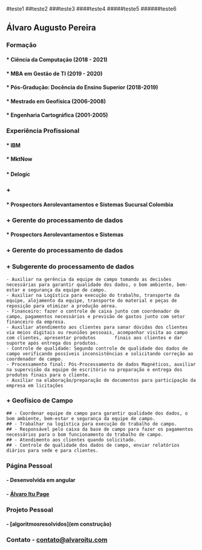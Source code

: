 #teste1
##teste2
###teste3
####teste4
#####teste5
######teste6




## Álvaro Augusto Pereira

### Formação

#### * Ciência da Computação (2018 - 2021)
#### * MBA em Gestão de TI (2019 - 2020)
#### * Pós-Gradução: Docência do Ensino Superior (2018-2019)
#### * Mestrado em Geofísica (2006-2008)
#### * Engenharia Cartográfica (2001-2005)

### Experiência Profissional

#### * IBM

#### * MktNow
###
#### * Delogic
### + 
#### * Prospectors Aerolevantamentos e Sistemas Sucursal Colombia
### + Gerente do processamento de dados

#### * Prospectors Aerolevantamentos e Sistemas
  ### + Gerente do processamento de dados
  ### + Subgerente do processamento de dados
    - Auxiliar na gerência da equipe de campo tomando as decisões necessárias para garantir qualidade dos dados, o bom ambiente, bem-estar e segurança da equipe de campo. 
    - Auxiliar na Logística para execução do trabalho, transporte da equipe, alojamento da equipe, transporte do material e peças de reposição para otimizar a produção aérea. 
    - Financeiro: fazer o controle de caixa junto com coordenador de campo, pagamentos necessários e previsão de gastos junto com setor financeiro da empresa. 
    - Auxiliar atendimento aos clientes para sanar dúvidas dos clientes via meios digitais ou reuniões pessoais, acompanhar visita ao campo com clientes, apresentar produtos       finais aos clientes e dar suporte após entrega dos produtos. 
    - Controle de qualidade: Segundo controle de qualidade dos dados de campo verificando possíveis inconsistências e solicitando correção ao coordenador de campo. 
    - Processamento final: Pós-Processamento de dados Magnéticos, auxiliar na supervisão da equipe de escritório na preparação e entrega dos produtos finais para o cliente.
    - Auxiliar na elaboração/preparação de documentos para participação da empresa em licitações

  ### + Geofísico de Campo
    ## - Coordenar equipe de campo para garantir qualidade dos dados, o bom ambiente, bem-estar e segurança da equipe de campo. 
    ## - Trabalhar na logística para execução do trabalho de campo. 
    ## - Responsável pelo caixa da base de campo para fazer os pagamentos necessários para o bom funcionamento do trabalho de campo. 
    ## - Atendimento aos clientes quando solicitado. 
    ## - Controle de qualidade dos dados de campo, enviar relatórios diários para sede e para clientes.


### Página Pessoal

#### - Desenvolvida em angular 
#### - [Álvaro Itu Page](https://alvaroitu.github.io/)

### Projeto Pessoal
#### - [algoritmosresolvidos](em construção)

### Contato - contato@alvaroitu.com





